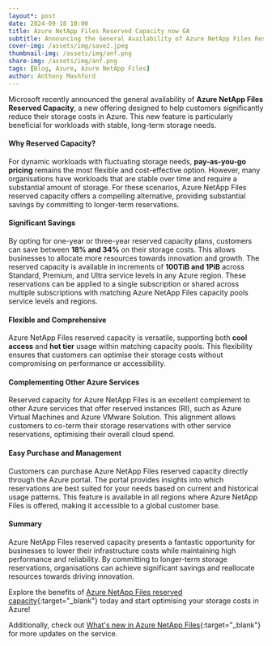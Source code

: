 ```yaml
---
layout*: post
date: 2024-09-18 10:00
title: Azure NetApp Files Reserved Capacity now GA
subtitle: Announcing the General Availability of Azure NetApp Files Reserved Capacity 
cover-img: /assets/img/save2.jpeg
thumbnail-img: /assets/img/anf.png
share-img: /assets/img/anf.png
tags: [Blog, Azure, Azure NetApp Files]
author: Anthony Mashford
---
```


Microsoft recently announced the general availability of **Azure NetApp Files Reserved Capacity**, a new offering designed to help customers significantly reduce their storage costs in Azure. This new feature is particularly beneficial for workloads with stable, long-term storage needs.

#### Why Reserved Capacity?

For dynamic workloads with fluctuating storage needs, **pay-as-you-go pricing** remains the most flexible and cost-effective option. However, many organisations have workloads that are stable over time and require a substantial amount of storage. For these scenarios, Azure NetApp Files reserved capacity offers a compelling alternative, providing substantial savings by committing to longer-term reservations.

#### Significant Savings

By opting for one-year or three-year reserved capacity plans, customers can save between **18% and 34%** on their storage costs. This allows businesses to allocate more resources towards innovation and growth. The reserved capacity is available in increments of **100TiB and 1PiB** across Standard, Premium, and Ultra service levels in any Azure region. These reservations can be applied to a single subscription or shared across multiple subscriptions with matching Azure NetApp Files capacity pools service levels and regions.

#### Flexible and Comprehensive

Azure NetApp Files reserved capacity is versatile, supporting both **cool access** and **hot tier** usage within matching capacity pools. This flexibility ensures that customers can optimise their storage costs without compromising on performance or accessibility.

#### Complementing Other Azure Services

Reserved capacity for Azure NetApp Files is an excellent complement to other Azure services that offer reserved instances (RI), such as Azure Virtual Machines and Azure VMware Solution. This alignment allows customers to co-term their storage reservations with other service reservations, optimising their overall cloud spend.

#### Easy Purchase and Management

Customers can purchase Azure NetApp Files reserved capacity directly through the Azure portal. The portal provides insights into which reservations are best suited for your needs based on current and historical usage patterns. This feature is available in all regions where Azure NetApp Files is offered, making it accessible to a global customer base.

#### Summary

Azure NetApp Files reserved capacity presents a fantastic opportunity for businesses to lower their infrastructure costs while maintaining high performance and reliability. By committing to longer-term storage reservations, organisations can achieve significant savings and reallocate resources towards driving innovation.

Explore the benefits of [Azure NetApp Files reserved capacity](https://learn.microsoft.com/en-us/azure/azure-netapp-files/reservations){:target="_blank"} today and start optimising your storage costs in Azure!

Additionally, check out [What's new in Azure NetApp Files](https://learn.microsoft.com/en-us/azure/azure-netapp-files/whats-new){:target="_blank"} for more updates on the service.